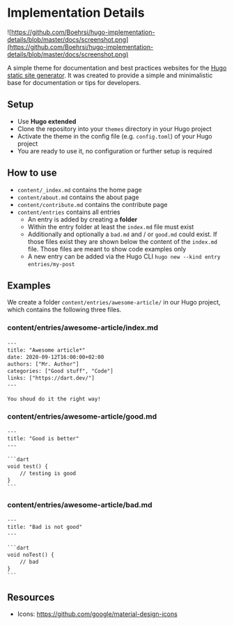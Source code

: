 # Implementation Details

![https://github.com/Boehrsi/hugo-implementation-details/blob/master/docs/screenshot.png](https://github.com/Boehrsi/hugo-implementation-details/blob/master/docs/screenshot.png)

A simple theme for documentation and best practices websites for the [Hugo static site generator](https://gohugo.io/). It was created to provide a simple and minimalistic base for documentation or tips for developers.

## Setup

- Use **Hugo extended** 
- Clone the repository into your `themes` directory in your Hugo project
- Activate the theme in the config file (e.g. `config.toml`) of your Hugo project
- You are ready to use it, no configuration or further setup is required

## How to use

- `content/_index.md` contains the home page
- `content/about.md` contains the about page
- `content/contribute.md` contains the contribute page
- `content/entries` contains all entries
  - An entry is added by creating a **folder**
  - Within the entry folder at least the `index.md` file must exist
  - Additionally and optionally a `bad.md` and / or `good.md` could exist. If those files exist they are shown below the content of the `index.md` file. Those files are meant to show code examples only
  - A new entry can be added via the Hugo CLI `hugo new --kind entry entries/my-post`
  
## Examples

We create a folder `content/entries/awesome-article/` in our Hugo project, which contains the following three files.

### content/entries/awesome-article/index.md


    ---
    title: "Awesome article*"
    date: 2020-09-12T16:00:00+02:00
    authors: ["Mr. Author"]
    categories: ["Good stuff", "Code"]
    links: ["https://dart.dev/"]
    ---

    You shoud do it the right way!


### content/entries/awesome-article/good.md

    ---
    title: "Good is better"
    ---

    ```dart
    void test() {
        // testing is good
    }
    ```

### content/entries/awesome-article/bad.md

    ---
    title: "Bad is not good"
    ---

    ```dart
    void noTest() {
        // bad
    }
    ```
## Resources 

- Icons: https://github.com/google/material-design-icons